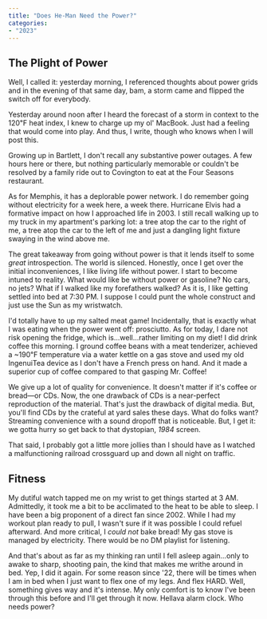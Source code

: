 ```yaml
---
title: "Does He-Man Need the Power?"
categories:
- "2023"
---
```


## The Plight of Power

Well, I called it: yesterday morning, I referenced thoughts about power grids and in the evening of that same day, bam, a storm came and flipped the switch off for everybody.

Yesterday around noon after I heard the forecast of a storm in context to the 120℉ heat index, I knew to charge up my ol' MacBook.  Just had a feeling that would come into play.  And thus, I write, though who knows when I will post this.

Growing up in Bartlett, I don't recall any substantive power outages.  A few hours here or there, but nothing particularly memorable or couldn't be resolved by a family ride out to Covington to eat at the Four Seasons restaurant.

As for Memphis, it has a deplorable power network. I do remember going without electricity for a week here, a week there.  Hurricane Elvis had a formative impact on how I approached life in 2003.  I still recall walking up to my truck in my apartment's parking lot:  a tree atop the car to the right of me, a tree atop the car to the left of me and just a dangling light fixture swaying in the wind above me.

The great takeaway from going without power is that it lends itself to some *great* introspection.  The world is silenced.  Honestly, once I get over the initial inconveniences, I like living life without power.  I start to become intuned to reality.  What would like be without power or gasoline?  No cars, no jets?  What if I walked like my forefathers walked?  As it is, I like getting settled into bed at 7:30 PM.  I suppose I could punt the whole construct and just use the Sun as my wristwatch.

I'd totally have to up my salted meat game!  Incidentally, that is exactly what I was eating when the power went off: prosciutto.  As for today, I dare not risk opening the fridge, which is...well...rather limiting on my diet!  I did drink coffee this morning.  I ground coffee beans with a meat tenderizer, achieved a ~190℉ temperature via a water kettle on a gas stove and used my old IngenuiTea device as I don't have a French press on hand.  And it made a superior cup of coffee compared to that gasping Mr. Coffee!

We give up a lot of quality for convenience.  It doesn't matter if it's coffee or bread—or CDs.  Now, the one drawback of CDs is a near-perfect reproduction of the material.  That's just the drawback of digital media.  But, you'll find CDs by the crateful at yard sales these days.  What do folks want?  Streaming convenience with a sound dropoff that is noticeable.  But, I get it:  we gotta hurry so get back to that dystopian, *1984* screen.

That said, I probably got a little more jollies than I should have as I watched a malfunctioning railroad crossguard up and down all night on traffic.

## Fitness

My dutiful watch tapped me on my wrist to get things started at 3 AM.  Admittedly, it took me a bit to be acclimated to the heat to be able to sleep.  I have been a big proponent of a direct fan since 2002.  While I had my workout plan ready to pull, I wasn't sure if it was possible I could refuel afterward.  And more critical, I *could not* bake bread!  My gas stove is managed by electricity.  There would be no DM playlist for listening.  

And that's about as far as my thinking ran until I fell asleep again...only to awake to sharp, shooting pain, the kind that makes me writhe around in bed.  Yep, I did it again.  For some reason since '22, there will be times when I am in bed when I just want to flex one of my legs.  And flex HARD.  Well, something gives way and it's intense.  My only comfort is to know I've been through this before and I'll get through it now.  Hellava alarm clock.  Who needs power?  
